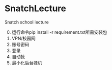 # SnatchLecture
Snatch school lecture

0. 运行命令pip install -r requirement.txt所需安装包
1. VPN/校园网
2. 账号密码
3. 登录
4. 自动抢
5. 最小化后台挂机
